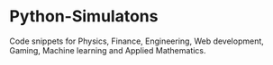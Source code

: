 # Python-Simulatons

Code snippets for Physics, Finance, Engineering, Web development, Gaming, Machine learning and Applied Mathematics.
